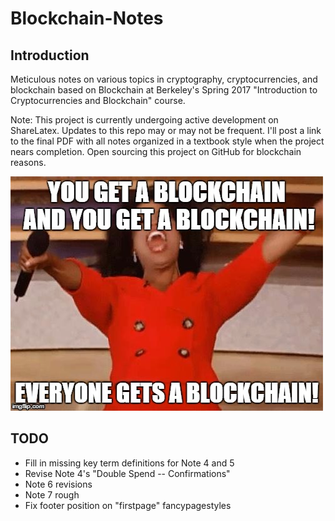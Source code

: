 # Blockchain-Notes
## Introduction
Meticulous notes on various topics in cryptography, cryptocurrencies, and blockchain based on Blockchain at Berkeley's Spring 2017 "Introduction to Cryptocurrencies and Blockchain" course.    

Note: This project is currently undergoing active development on ShareLatex. Updates to this repo may or may not be frequent. I'll post a link to the final PDF with all notes organized in a textbook style when the project nears completion. Open sourcing this project on GitHub for blockchain reasons. 

![for the love of blockchain](/assets/misc/everyone_blockchain.jpg)

## TODO
* Fill in missing key term definitions for Note 4 and 5
* Revise Note 4's "Double Spend -- Confirmations"
* Note 6 revisions
* Note 7 rough
* Fix footer position on "firstpage" fancypagestyles
